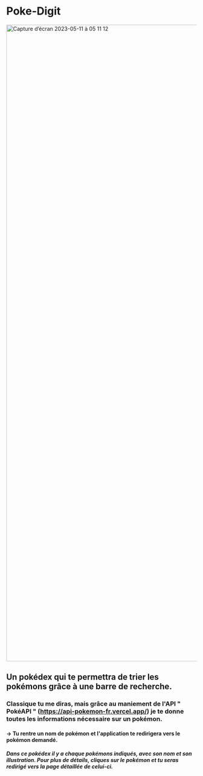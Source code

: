# Poke-Digit

<img width="1680" alt="Capture d’écran 2023-05-11 à 05 11 12" src="https://github.com/ouestdylan/Poke-Digit/assets/105114575/d473bbb4-24da-4ef3-b581-c6dda3eccfd6">

## Un pokédex qui te permettra de trier les pokémons grâce à une barre de recherche.
### Classique tu me diras, mais grâce au maniement de l'API " PokéAPI "  (https://api-pokemon-fr.vercel.app/) je te donne toutes les informations nécessaire sur un pokémon.

#### -> Tu rentre un nom de pokémon et l'application te redirigera vers le pokémon demandé.

##### Dans ce pokédex il y a chaque pokémons indiqués, avec son nom et son illustration. Pour plus de détails, cliques sur le pokémon et tu seras redirigé vers la page détaillée de celui-ci.


